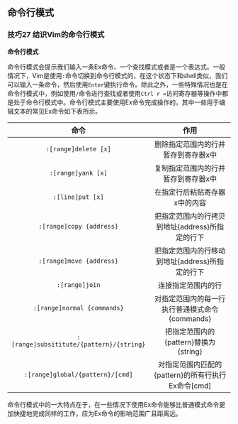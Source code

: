 ## 命令行模式

### 技巧27 结识Vim的命令行模式

**命令行模式**

​	命令行模式会提示我们输入一条Ex命令、一个查找模式或者是一个表达式。一般情况下，Vim是使用`:`命令切换到命令行模式的，在这个状态下和shell类似，我们可以输入一条命令，然后使用`Enter`键执行命令。除此之外，一些特殊情况也是在命令行模式中，例如使用`/`命令进行查找或者使用`Ctrl r =`访问寄存器等操作中都是处于命令行模式中。命令行模式主要使用Ex命令完成操作的，其中一些用于编辑文本的常见Ex命令如下表所示。

|                   命令                   |                        作用                        |
| :--------------------------------------: | :------------------------------------------------: |
|           `:[range]delete [x]`           |        删除指定范围内的行并暂存到寄存器x中         |
|            `:[range]yank [x]`            |        复制指定范围内的行并暂存到寄存器x中         |
|             `:[line]put [x]`             |           在指定行后粘贴寄存器x中的内容            |
|         `:[range]copy {address}`         |  把指定范围内的行拷贝到地址{address}所指定的行下   |
|         `:[range]move {address}`         |  把指定范围内的行移动到地址{address}所指定的行下   |
|              `:[range]join`              |                 连接指定范围内的行                 |
|       `:[range]normal {commands}`        |   对指定范围内的每一行执行普通模式命令{commands}   |
| `:[range]subsititute/{pattern}/{string}` |       把指定范围内的{pattern}替换为{string}        |
|     `:[range]global/{pattern}/[cmd]`     | 对指定范围内匹配的{pattern}的所有行执行Ex命令[cmd] |

​	命令行模式中的一大特点在于，在一些情况下使用Ex命令能够比普通模式命令更加快捷地完成同样的工作，应为Ex命令的影响范围广且距离远。